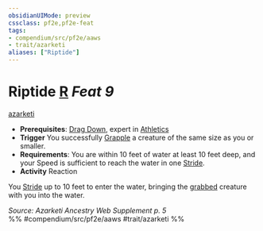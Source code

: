 ```yaml
---
obsidianUIMode: preview
cssclass: pf2e,pf2e-feat
tags:
- compendium/src/pf2e/aaws
- trait/azarketi
aliases: ["Riptide"]
---
```

# Riptide  [R](../../Rules/core-rulebook/chapter-9-playing-the-game.md#Actions "Reaction") *Feat 9*  
[azarketi](../../Rules/traits/azarketi-loag.md)  

- **Prerequisites**: [Drag Down](drag-down-aaws.md), expert in [Athletics](../skills.md#Athletics)
- **Trigger** You successfully [Grapple](../../Rules/actions/grapple.md) a creature of the same size as you or smaller.
- **Requirements**: You are within 10 feet of water at least 10 feet deep, and your Speed is sufficient to reach the water in one [Stride](../../Rules/actions/stride.md).
- **Activity** Reaction

You [Stride](../../Rules/actions/stride.md) up to 10 feet to enter the water, bringing the [grabbed](../../Rules/conditions.md#Grabbed) creature with you into the water.

*Source: Azarketi Ancestry Web Supplement p. 5*  
%% #compendium/src/pf2e/aaws #trait/azarketi %%